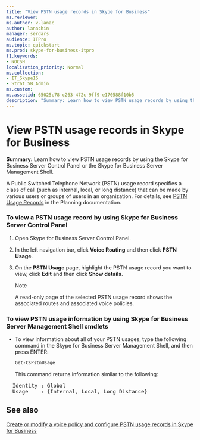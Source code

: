 ```yaml
---
title: "View PSTN usage records in Skype for Business"
ms.reviewer: 
ms.author: v-lanac
author: lanachin
manager: serdars
audience: ITPro
ms.topic: quickstart
ms.prod: skype-for-business-itpro
f1.keywords:
- NOCSH
localization_priority: Normal
ms.collection:
- IT_Skype16
- Strat_SB_Admin
ms.custom:
ms.assetid: 65025c78-c263-472c-9ff9-e170588f10b5
description: "Summary: Learn how to view PSTN usage records by using the Skype for Business Server Control Panel or the Skype for Business Server Management Shell."
---
```


# View PSTN usage records in Skype for Business

**Summary:** Learn how to view PSTN usage records by using the Skype for Business Server Control Panel or the Skype for Business Server Management Shell.

A Public Switched Telephone Network (PSTN) usage record specifies a class of call (such as internal, local, or long distance) that can be made by various users or groups of users in an organization. For details, see [PSTN Usage Records](https://technet.microsoft.com/library/b5f624aa-abe8-455b-a8e3-c228be230463.aspx) in the Planning documentation.

### To view a PSTN usage record by using Skype for Business Server Control Panel

1. Open Skype for Business Server Control Panel.

2. In the left navigation bar, click **Voice Routing** and then click **PSTN Usage**.

3. On the **PSTN Usage** page, highlight the PSTN usage record you want to view, click **Edit** and then click **Show details**.

    > [!NOTE]
    > A read-only page of the selected PSTN usage record shows the associated routes and associated voice policies.

### To view PSTN usage information by using Skype for Business Server Management Shell cmdlets

- To view information about all of your PSTN usages, type the following command in the Skype for Business Server Management Shell, and then press ENTER:

  ```powershell
  Get-CsPstnUsage
  ```

    This command returns information similar to the following:

<pre>
  Identity : Global
  Usage    : {Internal, Local, Long Distance}
</pre>

## See also

[Create or modify a voice policy and configure PSTN usage records in Skype for Business](voice-policy-and-pstn-usage-records.md)

